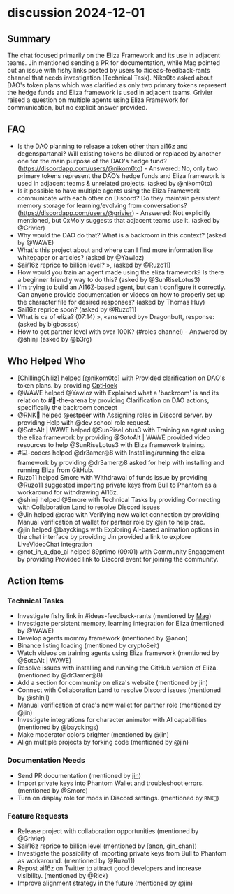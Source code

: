 # discussion 2024-12-01

## Summary

The chat focused primarily on the Eliza Framework and its use in adjacent teams. Jin mentioned sending a PR for documentation, while Mag pointed out an issue with fishy links posted by users to #ideas-feedback-rants channel that needs investigation (Technical Task). Niko0to asked about DAO's token plans which was clarified as only two primary tokens represent the hedge funds and Eliza framework is used in adjacent teams. Grivier raised a question on multiple agents using Eliza Framework for communication, but no explicit answer provided.

## FAQ

- Is the DAO planning to release a token other than ai16z and degenspartanai? Will existing tokens be diluted or replaced by another one for the main purpose of the DAO's hedge fund? (https://discordapp.com/users/@nikom0to) - Answered: No, only two primary tokens represent the DAO’s hedge funds and Eliza framework is used in adjacent teams & unrelated projects. (asked by @nikom0to)
- Is it possible to have multiple agents using the Eliza Framework communicate with each other on Discord? Do they maintain persistent memory storage for learning/evolving from conversations?(https://discordapp.com/users/@grivier) - Answered: Not explicitly mentioned, but 0xMoly suggests that adjacent teams use it. (asked by @Grivier)
- Why would the DAO do that? What is a backroom in this context? (asked by @WAWE)
- What's this project about and where can I find more information like whitepaper or articles? (asked by @Yawloz)
- $ai/16z reprice to billion level? », (asked by @Ruzo11)
- How would you train an agent made using the eliza framework? Is there a beginner friendly way to do this? (asked by @SunRiseLotus3)
- I'm trying to build an AI16Z-based agent, but can't configure it correctly. Can anyone provide documentation or videos on how to properly set up the character file for desired responses? (asked by Thomas Huy)
- $ai16z reprice soon? (asked by @Ruzo11)
- What is ca of eliza? (07:14) », «answered by» Dragonbutt, response: (asked by bigbossss)
- How to get partner level with over 100K? (#roles channel) - Answered by @shinji (asked by @b3rg)

## Who Helped Who

- [ChillingChiliz] helped [@nikom0to] with Provided clarification on DAO's token plans. by providing [CptHoek](https://discordapp.com/users/123456789)
- @WAWE helped @Yawloz with Explained what a 'backroom' is and its relation to #🤖-the-arena by providing Clarification on DAO actions, specifically the backroom concept
- @RNK🪽 helped @estpeer with Assigning roles in Discord server. by providing Help with @dev school role request.
- @SotoAlt | WAWE helped @SunRiseLotus3 with Training an agent using the eliza framework by providing @SotoAlt | WAWE provided video resources to help @SunRiseLotus3 with Eliza framework training.
- #💻-coders helped @dr3amer◎8 with Installing/running the eliza framework by providing @dr3amer◎8 asked for help with installing and running Eliza from GitHub.
- Ruzo11 helped Smore with Withdrawal of funds issue by providing @Ruzo11 suggested importing private keys from Bull to Phantom as a workaround for withdrawing AI16z.
- @shinji helped @Smore with Technical Tasks by providing Connecting with Collaboration Land to resolve Discord issues
- @Jin helped @crac with Verifying new wallet connection by providing Manual verification of wallet for partner role by @jin to help crac.
- @jin helped @bayckings with Exploring AI-based animation options in the chat interface by providing Jin provided a link to explore LiveVideoChat integration
- @not_in_a_dao_ai helped 89primo (09:01) with Community Engagement by providing Provided link to Discord event for joining the community.

## Action Items

### Technical Tasks

- Investigate fishy link in #ideas-feedback-rants (mentioned by [Mag](https://discordapp.com/users/@mag))
- Investigate persistent memory, learning integration for Eliza (mentioned by @WAWE)
- Develop agents mommy framework (mentioned by @anon)
- Binance listing loading (mentioned by crypto8eit)
- Watch videos on training agents using Eliza framework (mentioned by @SotoAlt | WAWE)
- Resolve issues with installing and running the GitHub version of Eliza. (mentioned by @dr3amer◎8)
- Add a section for community on eliza's website (mentioned by jin)
- Connect with Collaboration Land to resolve Discord issues (mentioned by @shinji)
- Manual verification of crac's new wallet for partner role (mentioned by @jin)
- Investigate integrations for character animator with AI capabilities (mentioned by @bayckings)
- Make moderator colors brighter (mentioned by @jin)
- Align multiple projects by forking code (mentioned by @jin)

### Documentation Needs

- Send PR documentation (mentioned by [jin](https://discordapp.com/users/1234567890/))
- Import private keys into Phantom Wallet and troubleshoot errors. (mentioned by @Smore)
- Turn on display role for mods in Discord settings. (mentioned by `RNK🪽`)

### Feature Requests

- Release project with collaboration opportunities (mentioned by @Grivier)
- $ai/16z reprice to billion level (mentioned by [anon, gin_chan])
- Investigate the possibility of importing private keys from Bull to Phantom as workaround. (mentioned by @Ruzo11)
- Repost ai16z on Twitter to attract good developers and increase visibility. (mentioned by @Rick)
- Improve alignment strategy in the future (mentioned by @jin)
